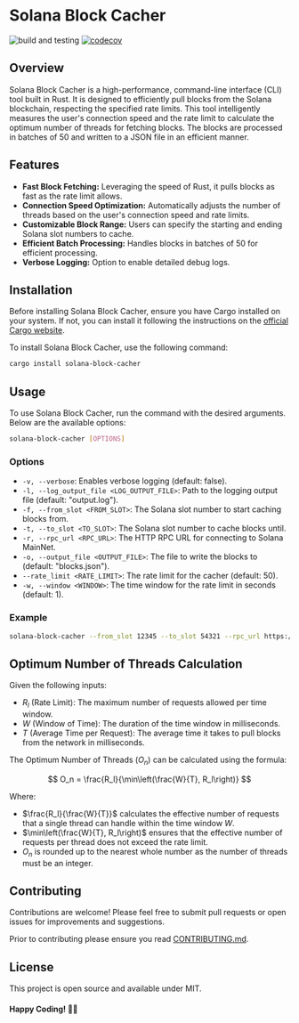 # Solana Block Cacher
![build and testing](https://github.com/Jamesmallon1/rust-simple-event-driven-microservices/actions/workflows/main-ci.yml/badge.svg)
[![codecov](https://codecov.io/gh/Jamesmallon1/solana-block-cacher/graph/badge.svg?token=8pB0srxCoq)](https://codecov.io/gh/Jamesmallon1/solana-block-cacher)

## Overview
Solana Block Cacher is a high-performance, command-line interface (CLI) tool built in Rust. It is designed to efficiently pull blocks from the Solana blockchain, respecting the specified rate limits. This tool intelligently measures the user's connection speed and the rate limit to calculate the optimum number of threads for fetching blocks. The blocks are processed in batches of 50 and written to a JSON file in an efficient manner.

## Features
- **Fast Block Fetching:** Leveraging the speed of Rust, it pulls blocks as fast as the rate limit allows.
- **Connection Speed Optimization:** Automatically adjusts the number of threads based on the user's connection speed and rate limits.
- **Customizable Block Range:** Users can specify the starting and ending Solana slot numbers to cache.
- **Efficient Batch Processing:** Handles blocks in batches of 50 for efficient processing.
- **Verbose Logging:** Option to enable detailed debug logs.

## Installation
Before installing Solana Block Cacher, ensure you have Cargo installed on your system. If not, you can install it following the instructions on the [official Cargo website](https://doc.rust-lang.org/cargo/getting-started/installation.html).

To install Solana Block Cacher, use the following command:
```bash
cargo install solana-block-cacher
```

## Usage
To use Solana Block Cacher, run the command with the desired arguments. Below are the available options:
```bash
solana-block-cacher [OPTIONS]
```

### Options
- `-v, --verbose`: Enables verbose logging (default: false).
- `-l, --log_output_file <LOG_OUTPUT_FILE>`: Path to the logging output file (default: "output.log").
- `-f, --from_slot <FROM_SLOT>`: The Solana slot number to start caching blocks from.
- `-t, --to_slot <TO_SLOT>`: The Solana slot number to cache blocks until.
- `-r, --rpc_url <RPC_URL>`: The HTTP RPC URL for connecting to Solana MainNet.
- `-o, --output_file <OUTPUT_FILE>`: The file to write the blocks to (default: "blocks.json").
- `--rate_limit <RATE_LIMIT>`: The rate limit for the cacher (default: 50).
- `-w, --window <WINDOW>`: The time window for the rate limit in seconds (default: 1).

### Example
```bash
solana-block-cacher --from_slot 12345 --to_slot 54321 --rpc_url https://example-rpc-url.com --output_file my_blocks.json
```

## Optimum Number of Threads Calculation
Given the following inputs:
- $R_l$ (Rate Limit): The maximum number of requests allowed per time window.
- $W$ (Window of Time): The duration of the time window in milliseconds.
- $T$ (Average Time per Request): The average time it takes to pull blocks from the network in milliseconds.

The Optimum Number of Threads ($O_n$) can be calculated using the formula:

$$
O_n = \frac{R_l}{\min\left(\frac{W}{T}, R_l\right)}
$$

Where:
- $\frac{R_l}{\frac{W}{T}}$ calculates the effective number of requests that a single thread can handle within the time window $W$.
- $\min\left(\frac{W}{T}, R_l\right)$ ensures that the effective number of requests per thread does not exceed the rate limit.
- $O_n$ is rounded up to the nearest whole number as the number of threads must be an integer.

## Contributing
Contributions are welcome! Please feel free to submit pull requests or open issues for improvements and suggestions.

Prior to contributing please ensure you read [CONTRIBUTING.md](CONTRIBUTING.md).

## License
This project is open source and available under MIT.

#### Happy Coding! 🚀🦀

